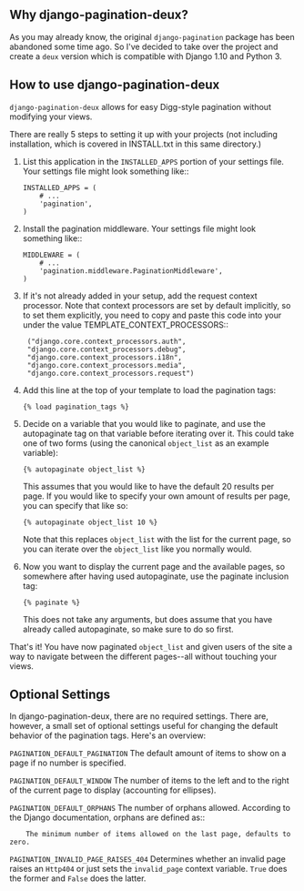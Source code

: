 Why django-pagination-deux?
---------------------------

As you may already know, the original ``django-pagination`` package has been abandoned some time ago.
So I've decided to take over the project and create a ``deux`` version which is compatible with Django 1.10 and Python 3.

How to use django-pagination-deux
---------------------------------

``django-pagination-deux`` allows for easy Digg-style pagination without modifying
your views.

There are really 5 steps to setting it up with your projects (not including 
installation, which is covered in INSTALL.txt in this same directory.)

1. List this application in the ``INSTALLED_APPS`` portion of your settings
   file.  Your settings file might look something like::
   
       INSTALLED_APPS = (
           # ...
           'pagination',
       )


2. Install the pagination middleware.  Your settings file might look something
   like::
   
       MIDDLEWARE = (
           # ...
           'pagination.middleware.PaginationMiddleware',
       )

3. If it's not already added in your setup, add the request context processor.
   Note that context processors are set by default implicitly, so to set them
   explicitly, you need to copy and paste this code into your under
   the value TEMPLATE_CONTEXT_PROCESSORS::
   
        ("django.core.context_processors.auth",
        "django.core.context_processors.debug",
        "django.core.context_processors.i18n",
        "django.core.context_processors.media",
        "django.core.context_processors.request")

4. Add this line at the top of your template to load the pagination tags:

       {% load pagination_tags %}


5. Decide on a variable that you would like to paginate, and use the
   autopaginate tag on that variable before iterating over it.  This could 
   take one of two forms (using the canonical ``object_list`` as an example
   variable):
   
       {% autopaginate object_list %}
       
   This assumes that you would like to have the default 20 results per page.
   If you would like to specify your own amount of results per page, you can
   specify that like so:
   
       {% autopaginate object_list 10 %}
   
   Note that this replaces ``object_list`` with the list for the current page, so
   you can iterate over the ``object_list`` like you normally would.
   

6. Now you want to display the current page and the available pages, so
   somewhere after having used autopaginate, use the paginate inclusion tag:
   
       {% paginate %}
   
   This does not take any arguments, but does assume that you have already
   called autopaginate, so make sure to do so first.


That's it!  You have now paginated ``object_list`` and given users of the site
a way to navigate between the different pages--all without touching your views.


Optional Settings
------------------

In django-pagination-deux, there are no required settings.  There are, however, a
small set of optional settings useful for changing the default behavior of the
pagination tags.  Here's an overview:

``PAGINATION_DEFAULT_PAGINATION``
    The default amount of items to show on a page if no number is specified.

``PAGINATION_DEFAULT_WINDOW``
    The number of items to the left and to the right of the current page to
    display (accounting for ellipses).

``PAGINATION_DEFAULT_ORPHANS``
    The number of orphans allowed.  According to the Django documentation,
    orphans are defined as::
    
        The minimum number of items allowed on the last page, defaults to zero.

``PAGINATION_INVALID_PAGE_RAISES_404``
    Determines whether an invalid page raises an ``Http404`` or just sets the
    ``invalid_page`` context variable.  ``True`` does the former and ``False``
    does the latter.